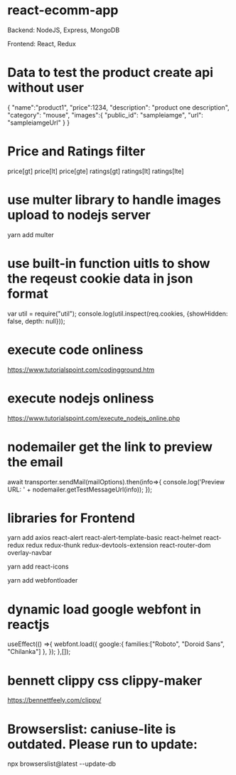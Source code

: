 # react-ecomm-app

Backend: NodeJS, Express, MongoDB

Frontend: React, Redux

# Data to test the product create api without user

{
    "name":"product1",
    "price":1234,
    "description": "product one description",
    "category": "mouse",
    "images":{
        "public_id": "sampleiamge",
        "url": "sampleiamgeUrl"
    }
}

# Price and Ratings filter

price[gt]
price[lt]
price[gte]
ratings[gt]
ratings[lt]
ratings[lte]

# use multer library to handle images upload to nodejs server

yarn add multer

# use built-in function uitls to show the reqeust cookie data in json format

var util = require("util");
console.log(util.inspect(req.cookies, {showHidden: false, depth: null}));

# execute code onliness

https://www.tutorialspoint.com/codingground.htm

# execute nodejs onliness

https://www.tutorialspoint.com/execute_nodejs_online.php

# nodemailer get the link to preview the email

 await transporter.sendMail(mailOptions).then(info=>{
        console.log('Preview URL: ' + nodemailer.getTestMessageUrl(info));
    });

# libraries for Frontend

yarn add axios react-alert react-alert-template-basic react-helmet react-redux redux redux-thunk redux-devtools-extension react-router-dom overlay-navbar

yarn add react-icons

yarn add webfontloader

# dynamic load google webfont in reactjs

 useEffect(() =>{
    webfont.load({
      google:{
        families:["Roboto", "Doroid Sans", "Chilanka"]
      },
    });
  },[]);

# bennett clippy css clippy-maker

https://bennettfeely.com/clippy/

# Browserslist: caniuse-lite is outdated. Please run to update:

npx browserslist@latest --update-db



